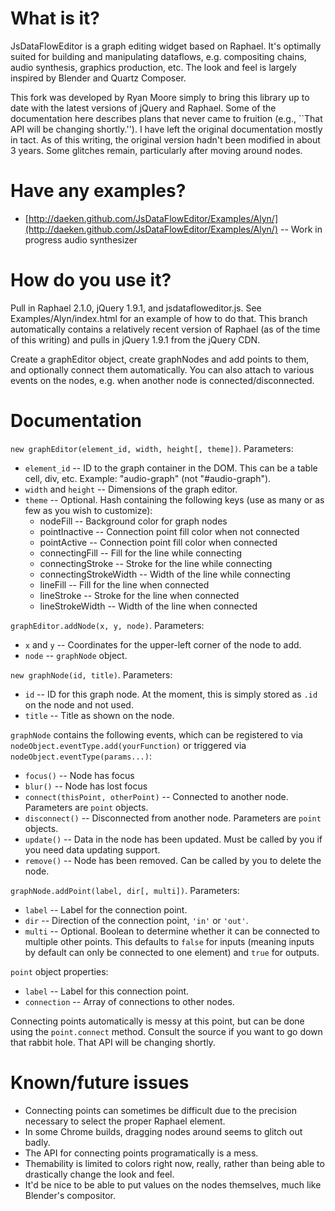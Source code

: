 What is it?
===========

JsDataFlowEditor is a graph editing widget based on Raphael.  It's optimally
suited for building and manipulating dataflows, e.g. compositing chains, audio
synthesis, graphics production, etc.  The look and feel is largely inspired by
Blender and Quartz Composer.

This fork was developed by Ryan Moore simply to bring this library up to date
with the latest versions of jQuery and Raphael. Some of the documentation here
describes plans that never came to fruition (e.g., ``That API will be changing
shortly.''). I have left the original documentation mostly in tact. As of this
writing, the original version hadn't been modified in about 3 years. Some
glitches remain, particularly after moving around nodes.

Have any examples?
==================

- [http://daeken.github.com/JsDataFlowEditor/Examples/Alyn/](http://daeken.github.com/JsDataFlowEditor/Examples/Alyn/)
  -- Work in progress audio synthesizer

How do you use it?
==================

Pull in Raphael 2.1.0, jQuery 1.9.1, and jsdatafloweditor.js. See
Examples/Alyn/index.html for an example of how to do that. This branch
automatically contains a relatively recent version of Raphael (as of the time
of this writing) and pulls in jQuery 1.9.1 from the jQuery CDN.

Create a graphEditor object, create graphNodes and add points to them, and
optionally connect them automatically.  You can also attach to various events
on the nodes, e.g. when another node is connected/disconnected.

Documentation
=============

`new graphEditor(element_id, width, height[, theme])`.  Parameters:

- `element_id` -- ID to the graph container in the DOM.  This can be a table
  cell, div, etc. Example: "audio-graph" (not "#audio-graph").
- `width` and `height` -- Dimensions of the graph editor.
- `theme` -- Optional.  Hash containing the following keys (use as many or as
  few as you wish to customize):
	- nodeFill -- Background color for graph nodes
	- pointInactive -- Connection point fill color when not connected
	- pointActive -- Connection point fill color when connected
	- connectingFill -- Fill for the line while connecting
	- connectingStroke -- Stroke for the line while connecting
	- connectingStrokeWidth -- Width of the line while connecting
	- lineFill -- Fill for the line when connected
	- lineStroke -- Stroke for the line when connected
	- lineStrokeWidth -- Width of the line when connected

`graphEditor.addNode(x, y, node)`.  Parameters:

- `x` and `y` -- Coordinates for the upper-left corner of the node to add.
- `node` -- `graphNode` object.

`new graphNode(id, title)`. Parameters:

- `id` -- ID for this graph node.  At the moment, this is simply stored as
  `.id` on the node and not used.
- `title` -- Title as shown on the node.

`graphNode` contains the following events, which can be registered to via
`nodeObject.eventType.add(yourFunction)` or triggered via
`nodeObject.eventType(params...)`:

- `focus()` -- Node has focus
- `blur()` -- Node has lost focus
- `connect(thisPoint, otherPoint)` -- Connected to another node.  Parameters
  are `point` objects.
- `disconnect()` -- Disconnected from another node.  Parameters are `point`
  objects.
- `update()` -- Data in the node has been updated.  Must be called by you if
  you need data updating support.
- `remove()` -- Node has been removed.  Can be called by you to delete the
  node.

`graphNode.addPoint(label, dir[, multi])`.  Parameters:

- `label` -- Label for the connection point.
- `dir` -- Direction of the connection point, `'in'` or `'out'`.
- `multi` -- Optional.  Boolean to determine whether it can be connected to
  multiple other points.  This defaults to `false` for inputs (meaning inputs
by default can only be connected to one element) and `true` for outputs.

`point` object properties:

- `label` -- Label for this connection point.
- `connection` -- Array of connections to other nodes.

Connecting points automatically is messy at this point, but can be done using
the `point.connect` method.  Consult the source if you want to go down that
rabbit hole.  That API will be changing shortly.

Known/future issues
===================

- Connecting points can sometimes be difficult due to the precision necessary
  to select the proper Raphael element.
- In some Chrome builds, dragging nodes around seems to glitch out badly.
- The API for connecting points programatically is a mess.
- Themability is limited to colors right now, really, rather than being able to
  drastically change the look and feel.
- It'd be nice to be able to put values on the nodes themselves, much like
  Blender's compositor.
